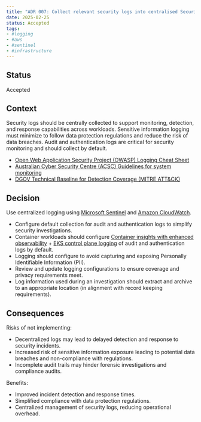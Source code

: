 ```yaml
---
title: "ADR 007: Collect relevant security logs into centralised Security Information and Event Management (SIEM) tooling, and minimise logging of sensitive information."
date: 2025-02-25
status: Accepted
tags:
- #logging
- #aws
- #sentinel
- #infrastructure
---
```


## Status

Accepted

## Context

Security logs should be centrally collected to support monitoring, detection, and response capabilities across workloads. Sensitive information logging must minimize to follow data protection regulations and reduce the risk of data breaches. Audit and authentication logs are critical for security monitoring and should collect by default.

- [Open Web Application Security Project (OWASP) Logging Cheat Sheet](https://cheatsheetseries.owasp.org/cheatsheets/Logging_Cheat_Sheet.html)
- [Australian Cyber Security Centre (ACSC) Guidelines for system monitoring](https://www.cyber.gov.au/resources-business-and-government/essential-cyber-security/ism/cyber-security-guidelines/guidelines-system-monitoring)
- [DGOV Technical Baseline for Detection Coverage (MITRE ATT&CK)](https://soc.cyber.wa.gov.au/baselines/data-sources/)

## Decision

Use centralized logging using [Microsoft Sentinel](https://soc.cyber.wa.gov.au/onboarding/sentinel-guidance/) and [Amazon CloudWatch](https://docs.aws.amazon.com/AmazonCloudWatch/latest/monitoring/WhatIsCloudWatch.html).

- Configure default collection for audit and authentication logs to simplify security investigations.
- Container workloads should configure [Container insights with enhanced observability](https://docs.aws.amazon.com/AmazonCloudWatch/latest/monitoring/deploy-container-insights-EKS.html) + [EKS control plane logging](https://docs.aws.amazon.com/eks/latest/userguide/control-plane-logs.html) of audit and authentication logs by default.
- Logging should configure to avoid capturing and exposing Personally Identifiable Information (PII).
- Review and update logging configurations to ensure coverage and privacy requirements meet.
- Log information used during an investigation should extract and archive to an appropriate location (in alignment with record keeping requirements).

## Consequences

Risks of not implementing:

- Decentralized logs may lead to delayed detection and response to security incidents.
- Increased risk of sensitive information exposure leading to potential data breaches and non-compliance with regulations.
- Incomplete audit trails may hinder forensic investigations and compliance audits.

Benefits:

- Improved incident detection and response times.
- Simplified compliance with data protection regulations.
- Centralized management of security logs, reducing operational overhead.